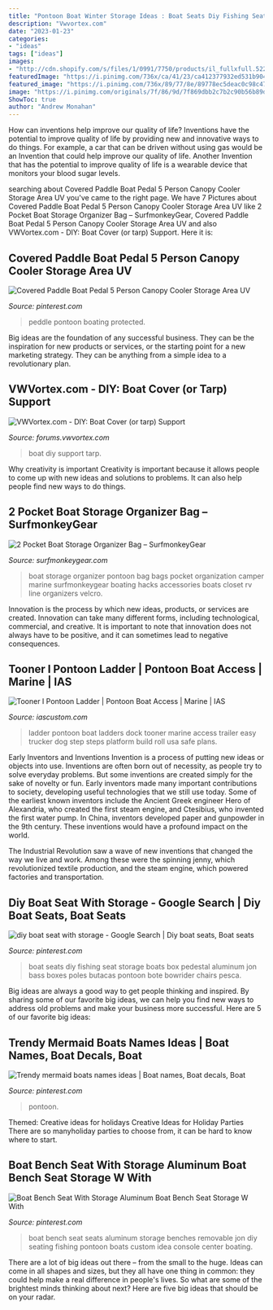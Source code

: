 ```yaml
---
title: "Pontoon Boat Winter Storage Ideas : Boat Seats Diy Fishing Seat Storage Boats Box Pedestal Aluminum Jon Bass Boxes Poles Butacas Pontoon Bote Bowrider Chairs Pesca"
description: "Vwvortex.com"
date: "2023-01-23"
categories:
- "ideas"
tags: ["ideas"]
images:
- "http://cdn.shopify.com/s/files/1/0991/7750/products/il_fullxfull.522241629_ao21_1200x1200.jpeg?v=1442845106"
featuredImage: "https://i.pinimg.com/736x/ca/41/23/ca412377932ed531b9044670b51c5e7d--paddle-boat-sun-canopy.jpg"
featured_image: "https://i.pinimg.com/736x/89/77/8e/89778ec5deac0c98c47d6660058280b1.jpg"
image: "https://i.pinimg.com/originals/7f/86/9d/7f869dbb2c7b2c90b56b89d46a967bb1.jpg"
ShowToc: true
author: "Andrew Monahan"
---
```



How can inventions help improve our quality of life?
Inventions have the potential to improve quality of life by providing new and innovative ways to do things. For example, a car that can be driven without using gas would be an Invention that could help improve our quality of life. Another Invention that has the potential to improve quality of life is a wearable device that monitors your blood sugar levels.

	

		
searching about Covered Paddle Boat Pedal 5 Person Canopy Cooler Storage Area UV you've came to the right page. We have 7 Pictures about Covered Paddle Boat Pedal 5 Person Canopy Cooler Storage Area UV like 2 Pocket Boat Storage Organizer Bag – SurfmonkeyGear, Covered Paddle Boat Pedal 5 Person Canopy Cooler Storage Area UV and also VWVortex.com - DIY: Boat Cover (or tarp) Support. Here it is:
		
    
## Covered Paddle Boat Pedal 5 Person Canopy Cooler Storage Area UV

<img loading=lazy src="https://i.pinimg.com/736x/ca/41/23/ca412377932ed531b9044670b51c5e7d--paddle-boat-sun-canopy.jpg" onerror="this.onerror=null;this.src='https://tse1.mm.bing.net/th?id=OIP.CoZ7KEhqU9kDvmMVGZGbXwHaE_&amp;pid=15.1';" alt="Covered Paddle Boat Pedal 5 Person Canopy Cooler Storage Area UV">

_Source: pinterest.com_

>peddle pontoon boating protected. 

	

Big ideas are the foundation of any successful business. They can be the inspiration for new products or services, or the starting point for a new marketing strategy. They can be anything from a simple idea to a revolutionary plan.

    
## VWVortex.com - DIY: Boat Cover (or Tarp) Support

<img loading=lazy src="http://farm8.staticflickr.com/7059/7100413631_ec1e71f2b4_b.jpg" onerror="this.onerror=null;this.src='https://tse4.mm.bing.net/th?id=OIP.8KSIhd4BukKdk_-saJO-SQHaJ6&amp;pid=15.1';" alt="VWVortex.com - DIY: Boat Cover (or tarp) Support">

_Source: forums.vwvortex.com_

>boat diy support tarp. 

	

Why creativity is important
Creativity is important because it allows people to come up with new ideas and solutions to problems. It can also help people find new ways to do things.

    
## 2 Pocket Boat Storage Organizer Bag – SurfmonkeyGear

<img loading=lazy src="http://cdn.shopify.com/s/files/1/0991/7750/products/il_fullxfull.522241629_ao21_1200x1200.jpeg?v=1442845106" onerror="this.onerror=null;this.src='https://tse3.mm.bing.net/th?id=OIP.asyzpdgMU25sA9cK-RSHhQHaJ4&amp;pid=15.1';" alt="2 Pocket Boat Storage Organizer Bag – SurfmonkeyGear">

_Source: surfmonkeygear.com_

>boat storage organizer pontoon bag bags pocket organization camper marine surfmonkeygear boating hacks accessories boats closet rv line organizers velcro. 

	

Innovation is the process by which new ideas, products, or services are created. Innovation can take many different forms, including technological, commercial, and creative. It is important to note that innovation does not always have to be positive, and it can sometimes lead to negative consequences.

    
## Tooner I Pontoon Ladder | Pontoon Boat Access | Marine | IAS

<img loading=lazy src="https://www.iascustom.com/wp-content/uploads/2014/03/Tooner-3.jpg" onerror="this.onerror=null;this.src='https://tse3.mm.bing.net/th?id=OIP.igZiyBN5TLd3ZP_nu3dR_QHaIo&amp;pid=15.1';" alt="Tooner I Pontoon Ladder | Pontoon Boat Access | Marine | IAS">

_Source: iascustom.com_

>ladder pontoon boat ladders dock tooner marine access trailer easy trucker dog step steps platform build roll usa safe plans. 

	

Early Inventors and Inventions
Invention is a process of putting new ideas or objects into use. Inventions are often born out of necessity, as people try to solve everyday problems. But some inventions are created simply for the sake of novelty or fun. Early inventors made many important contributions to society, developing useful technologies that we still use today.
Some of the earliest known inventors include the Ancient Greek engineer Hero of Alexandria, who created the first steam engine, and Ctesibius, who invented the first water pump. In China, inventors developed paper and gunpowder in the 9th century. These inventions would have a profound impact on the world.

The Industrial Revolution saw a wave of new inventions that changed the way we live and work. Among these were the spinning jenny, which revolutionized textile production, and the steam engine, which powered factories and transportation.

    
## Diy Boat Seat With Storage - Google Search | Diy Boat Seats, Boat Seats

<img loading=lazy src="https://i.pinimg.com/originals/7f/86/9d/7f869dbb2c7b2c90b56b89d46a967bb1.jpg" onerror="this.onerror=null;this.src='https://tse2.mm.bing.net/th?id=OIP.lOjLh0Y0n29H52lAkw4UMQHaH2&amp;pid=15.1';" alt="diy boat seat with storage - Google Search | Diy boat seats, Boat seats">

_Source: pinterest.com_

>boat seats diy fishing seat storage boats box pedestal aluminum jon bass boxes poles butacas pontoon bote bowrider chairs pesca. 

	

Big ideas are always a good way to get people thinking and inspired. By sharing some of our favorite big ideas, we can help you find new ways to address old problems and make your business more successful. Here are 5 of our favorite big ideas: 

    
## Trendy Mermaid Boats Names Ideas | Boat Names, Boat Decals, Boat

<img loading=lazy src="https://i.pinimg.com/originals/af/fb/b2/affbb2ae203f19258595619f047c59e0.jpg" onerror="this.onerror=null;this.src='https://tse2.mm.bing.net/th?id=OIP.ra2Ds2rQv4r2_m3cj_yXFAAAAA&amp;pid=15.1';" alt="Trendy mermaid boats names ideas | Boat names, Boat decals, Boat">

_Source: pinterest.com_

>pontoon. 

	

Themed: Creative ideas for holidays
Creative Ideas for Holiday Parties
There are so manyholiday parties to choose from, it can be hard to know where to start.

    
## Boat Bench Seat With Storage Aluminum Boat Bench Seat Storage W With

<img loading=lazy src="https://i.pinimg.com/736x/89/77/8e/89778ec5deac0c98c47d6660058280b1.jpg" onerror="this.onerror=null;this.src='https://tse1.mm.bing.net/th?id=OIP.Sw-gZAg642h1BH6lt13B1QHaFj&amp;pid=15.1';" alt="Boat Bench Seat With Storage Aluminum Boat Bench Seat Storage W With">

_Source: pinterest.com_

>boat bench seat seats aluminum storage benches removable jon diy seating fishing pontoon boats custom idea console center boating. 

	

There are a lot of big ideas out there – from the small to the huge. Ideas can come in all shapes and sizes, but they all have one thing in common: they could help make a real difference in people's lives. So what are some of the brightest minds thinking about next? Here are five big ideas that should be on your radar.


